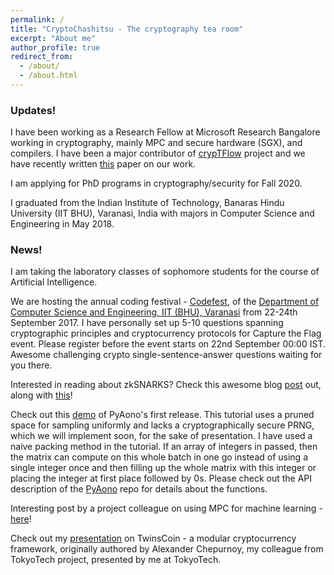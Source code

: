```yaml
---
permalink: /
title: "CryptoChashitsu - The cryptography tea room"
excerpt: "About me"
author_profile: true
redirect_from: 
  - /about/
  - /about.html
---
```


### Updates!
I have been working as a Research Fellow at Microsoft Research Bangalore working in cryptography, mainly MPC and secure hardware (SGX), and compilers. I have been a major contributor of <a href = "https://github.com/mpc-msri/EzPC">crypTFlow</a> project and we have recently written <a href = "https://eprint.iacr.org/2019/1049.pdf">this</a> paper on our work.

I am applying for PhD programs in cryptography/security for Fall 2020.

I graduated from the Indian Institute of Technology, Banaras Hindu University (IIT BHU), Varanasi, India with majors in Computer Science and Engineering in May 2018.

### News!

I am taking the laboratory classes of sophomore students for the course of Artificial Intelligence.

We are hosting the annual coding festival - <a href = "http://codefest.tech/">Codefest</a>, of the <a href = "http://www.iitbhu.ac.in/cse/">Department of Computer Science and Engineering, IIT (BHU), Varanasi</a> from 22-24th September 2017. I have personally set up 5-10 questions spanning cryptographic principles and cryptocurrency protocols for Capture the Flag event. Please register before the event starts on 22nd September 00:00 IST. Awesome challenging crypto single-sentence-answer questions waiting for you there.

Interested in reading about zkSNARKS? Check this awesome blog <a href = "https://media.consensys.net/introduction-to-zksnarks-with-examples-3283b554fc3b">post</a> out, along with <a href = "https://blog.ethereum.org/2016/12/05/zksnarks-in-a-nutshell/">this</a>!

Check out this <a href = "https://www.youtube.com/watch?v=jKKafEBx5P4">demo</a> of PyAono's first release. This tutorial uses a pruned space for sampling uniformly and lacks a cryptographically secure PRNG, which we will implement soon, for the sake of presentation. I have used a naive packing method in the tutorial. If an array of integers in passed, then the matrix can compute on this whole batch in one go instead of using a single integer once and then filling up the whole matrix with this integer or placing the integer at first place followed by 0s. Please check out the API description of the <a href = "https://github.com/OpenMined/PyAono">PyAono</a> repo for details about the functions.

Interesting post by a project colleague on using MPC for machine learning - <a href = "https://mortendahl.github.io/2017/04/17/private-deep-learning-with-mpc/">here</a>!

Check out my <a href = "https://mayank0403.github.io/files/twinscoin.pdf">presentation</a> on TwinsCoin - a modular cryptocurrency framework, originally authored by Alexander Chepurnoy, my colleague from TokyoTech project, presented by me at TokyoTech.

